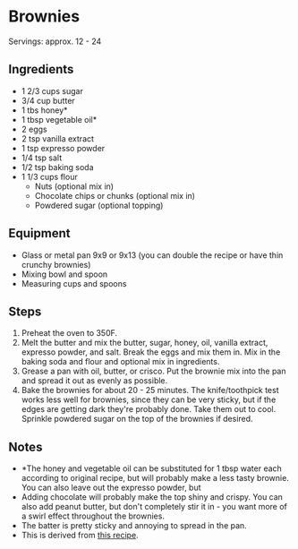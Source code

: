 Brownies=========Servings: approx. 12 - 24Ingredients------------ 1 2/3 cups sugar- 3/4 cup butter- 1 tbs honey*- 1 tbsp vegetable oil* - 2 eggs- 2 tsp vanilla extract- 1 tsp expresso powder- 1/4 tsp salt- 1/2 tsp baking soda                   - 1 1/3 cups flour                                                                                                                                             - Nuts (optional mix in)   - Chocolate chips or chunks (optional mix in)    - Powdered sugar (optional topping)Equipment---------- Glass or metal pan 9x9 or 9x13 (you can double the recipe or have thin crunchy brownies)- Mixing bowl and spoon- Measuring cups and spoonsSteps-----1. Preheat the oven to 350F.2. Melt the butter and mix the butter, sugar, honey, oil, vanilla extract, expresso powder, and salt. Break the eggs and mix them in. Mix in the baking soda and flour and optional mix in ingredients.3. Grease a pan with oil, butter, or crisco. Put the brownie mix into the pan and spread it out as evenly as possible.4. Bake the brownies for about 20 - 25 minutes. The knife/toothpick test works less well for brownies, since they can be very sticky, but if the edges are getting dark they're probably done. Take them out to cool. Sprinkle powdered sugar on the top of the brownies if desired.    Notes-----    - *The honey and vegetable oil can be substituted for 1 tbsp water each according to original recipe, but will probably make a less tasty brownie. You can also leave out the expresso powder, but- Adding chocolate will probably make the top shiny and crispy. You can also add peanut butter, but don't completely stir it in - you want more of a swirl effect throughout the brownies.- The batter is pretty sticky and annoying to spread in the pan.- This is derived from [this recipe](https://www.food.com/recipe/chewy-cocoa-brownies-13729).